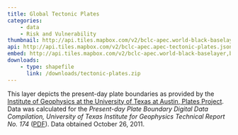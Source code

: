 ```yaml
---
title: Global Tectonic Plates
categories: 
    - data
    - Risk and Vulnerability
thumbnail: http://api.tiles.mapbox.com/v2/bclc-apec.world-black-baselayer,bclc-apec.apec-tectonic-plates,mapbox.world-borders-light/3/6/3.png128
api: http://api.tiles.mapbox.com/v2/bclc-apec.apec-tectonic-plates.json
embed: http://api.tiles.mapbox.com/v2/bclc-apec.world-black-baselayer,bclc-apec.apec-tectonic-plates,mapbox.world-borders-light/mm/zoompan,tooltips,legend,zoomwheel,bwdetect,zoombox,attribution.html#3/14.212612560780041/132.0442577991364
downloads:
    - type: shapefile
      link: /downloads/tectonic-plates.zip
---
```

<p>This layer depicts the present-day plate boundaries as provided by the <a href="http://www.ig.utexas.edu/research/projects/plates/data.htm">Institute of Geophysics at the University of Texas at Austin, Plates Project</a>. Data was calculated for the <em>Present-day Plate Boundary Digital Data Compilation, University of Texas Institute for Geophysics Technical Report No. 174</em> (<a href="ftp://ftp.ig.utexas.edu/pub/LIPS/Data/plate_boundaries/204_plate_pb.pdf.gz">PDF</a>). Data obtained October 26, 2011.</p>